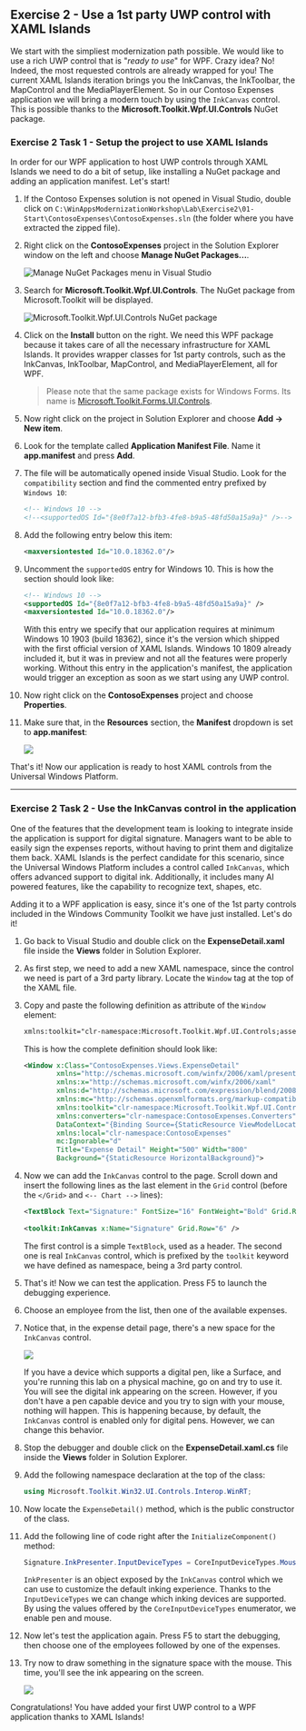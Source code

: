 ﻿## Exercise 2 - Use a 1st party UWP control with XAML Islands

We start with the simpliest modernization path possible. We would like to use a rich UWP control that is "*ready to use*" for WPF. Crazy idea? No! Indeed, the most requested controls are already wrapped for you! The current XAML Islands iteration brings you the InkCanvas, the InkToolbar, the MapControl and the MediaPlayerElement.
So in our Contoso Expenses application we will bring a modern touch by using the `InkCanvas` control. This is possible thanks to the **Microsoft.Toolkit.Wpf.UI.Controls** NuGet package.

### Exercise 2 Task 1 - Setup the project to use XAML Islands
In order for our WPF application to host UWP controls through XAML Islands we need to do a bit of setup, like installing a NuGet package and adding an application manifest.
Let's start!

1.  If the Contoso Expenses solution is not opened in Visual Studio, double click on `C:\WinAppsModernizationWorkshop\Lab\Exercise2\01-Start\ContosoExpenses\ContosoExpenses.sln` (the folder where you have extracted the zipped file).
2.  Right click on the **ContosoExpenses** project in the Solution Explorer window on the left and choose **Manage NuGet Packages...**.

    ![Manage NuGet Packages menu in Visual Studio](../Manual/Images//ManageNuGetPackages.png)

3. Search for **Microsoft.Toolkit.Wpf.UI.Controls**. The NuGet package from Microsoft.Toolkit will be displayed.

    ![Microsoft.Toolkit.Wpf.UI.Controls NuGet package](../Manual/Images//Microsoft.Toolkit.Wpf.UI.Controls.png)
    
4.  Click on the **Install** button on the right. We need this WPF package because it takes care of all the necessary infrastructure for XAML Islands. It provides wrapper classes for 1st party controls, such as the InkCanvas, InkToolbar, MapControl, and MediaPlayerElement, all for WPF.
    
    > Please note that the same package exists for Windows Forms. Its name is <a href="https://www.nuget.org/packages/Microsoft.Toolkit.Forms.UI.Controls/" target="_blank">Microsoft.Toolkit.Forms.UI.Controls</a>.

5. Now right click on the project in Solution Explorer and choose **Add -> New item**.
6. Look for the template called **Application Manifest File**. Name it **app.manifest** and press **Add**.
7. The file will be automatically opened inside Visual Studio. Look for the `compatibility` section and find the commented entry prefixed by `Windows 10`:

    ```xml
    <!-- Windows 10 -->
    <!--<supportedOS Id="{8e0f7a12-bfb3-4fe8-b9a5-48fd50a15a9a}" />-->
    ```
8. Add the following entry below this item:

    ```xml
    <maxversiontested Id="10.0.18362.0"/>
    ```
    
9. Uncomment the `supportedOS` entry for Windows 10. This is how the section should look like:

    ```xml
    <!-- Windows 10 -->
    <supportedOS Id="{8e0f7a12-bfb3-4fe8-b9a5-48fd50a15a9a}" />
    <maxversiontested Id="10.0.18362.0"/>
    ```
    
    With this entry we specify that our application requires at minimum Windows 10 1903 (build 18362), since it's the version which shipped with the first official version of XAML Islands. Windows 10 1809 already included it, but it was in preview and not all the features were properly working. Without this entry in the application's manifest, the application would trigger an exception as soon as we start using any UWP control.
    
10. Now right click on the **ContosoExpenses** project and choose **Properties**.
11. Make sure that, in the **Resources** section, the **Manifest** dropdown is set to **app.manifest**:

    ![](../Manual/Images/NetCoreAppManifest.png)
    
That's it! Now our application is ready to host XAML controls from the Universal Windows Platform.

___ 

### Exercise 2 Task 2 - Use the InkCanvas control in the application
One of the features that the development team is looking to integrate inside the application is support for digital signature. Managers want to be able to easily sign the expenses reports, without having to print them and digitalize them back.
XAML Islands is the perfect candidate for this scenario, since the Universal Windows Platform includes a control called `InkCanvas`, which offers advanced support to digital ink. Additionally, it includes many AI powered features, like the capability to recognize text, shapes, etc.

Adding it to a WPF application is easy, since it's one of the 1st party controls included in the Windows Community Toolkit we have just installed. Let's do it!

1. Go back to Visual Studio and double click on the **ExpenseDetail.xaml** file inside the **Views** folder in Solution Explorer.
2. As first step, we need to add a new XAML namespace, since the control we need is part of a 3rd party library. Locate the `Window` tag at the top of the XAML file.
3. Copy and paste the following definition as attribute of the `Window` element:

    ```xml
    xmlns:toolkit="clr-namespace:Microsoft.Toolkit.Wpf.UI.Controls;assembly=Microsoft.Toolkit.Wpf.UI.Controls"
    ```
    This is how the complete definition should look like:
    
    ```xml
    <Window x:Class="ContosoExpenses.Views.ExpenseDetail"
            xmlns="http://schemas.microsoft.com/winfx/2006/xaml/presentation"
            xmlns:x="http://schemas.microsoft.com/winfx/2006/xaml"
            xmlns:d="http://schemas.microsoft.com/expression/blend/2008"
            xmlns:mc="http://schemas.openxmlformats.org/markup-compatibility/2006"
            xmlns:toolkit="clr-namespace:Microsoft.Toolkit.Wpf.UI.Controls;assembly=Microsoft.Toolkit.Wpf.UI.Controls"
            xmlns:converters="clr-namespace:ContosoExpenses.Converters"
            DataContext="{Binding Source={StaticResource ViewModelLocator}, Path=ExpensesDetailViewModel}"
            xmlns:local="clr-namespace:ContosoExpenses"
            mc:Ignorable="d"
            Title="Expense Detail" Height="500" Width="800"
            Background="{StaticResource HorizontalBackground}">
    ```
4. Now we can add the `InkCanvas` control to the page. Scroll down and insert the following lines as the last element in the `Grid` control (before the `</Grid>` and `<-- Chart -->` lines):

    ```xml
    <TextBlock Text="Signature:" FontSize="16" FontWeight="Bold" Grid.Row="5" />
                
    <toolkit:InkCanvas x:Name="Signature" Grid.Row="6" />
    ```

    The first control is a simple `TextBlock`, used as a header. The second one is real `InkCanvas` control, which is prefixed by the `toolkit` keyword we have defined as namespace, being a 3rd party control.

    
5. That's it! Now we can test the application. Press F5 to launch the debugging experience.
6. Choose an employee from the list, then one of the available expenses.
7. Notice that, in the expense detail page, there's a new space for the `InkCanvas` control. 

    ![](../Manual/Images/InkCanvasPenOnly.png)

    If you have a device which supports a digital pen, like a Surface, and you're running this lab on a physical machine, go on and try to use it. You will see the digital ink appearing on the screen. However, if you don't have a pen capable device and you try to sign with your mouse, nothing will happen. This is happening because, by default, the `InkCanvas` control is enabled only for digital pens. However, we can change this behavior.
8. Stop the debugger and double click on the **ExpenseDetail.xaml.cs** file inside the **Views** folder in Solution Explorer.
9. Add the following namespace declaration at the top of the class:

    ```csharp
    using Microsoft.Toolkit.Win32.UI.Controls.Interop.WinRT;
    ```
    
10. Now locate the `ExpenseDetail()` method, which is the public constructor of the class.
11. Add the following line of code right after the `InitializeComponent()` method:

    ```csharp
    Signature.InkPresenter.InputDeviceTypes = CoreInputDeviceTypes.Mouse | CoreInputDeviceTypes.Pen;
    ```
    
    `InkPresenter` is an object exposed by the `InkCanvas` control which we can use to customize the default inking experience. Thanks to the `InputDeviceTypes` we can change which inking devices are supported. By using the values offered by the `CoreInputDeviceTypes` enumerator, we enable pen and mouse.
    
12. Now let's test the application again. Press F5 to start the debugging, then choose one of the employees followed by one of the expenses.
13. Try now to draw something in the signature space with the mouse. This time, you'll see the ink appearing on the screen.

    ![](../Manual/Images/Signature.png)
    
Congratulations! You have added your first UWP control to a WPF application thanks to XAML Islands!